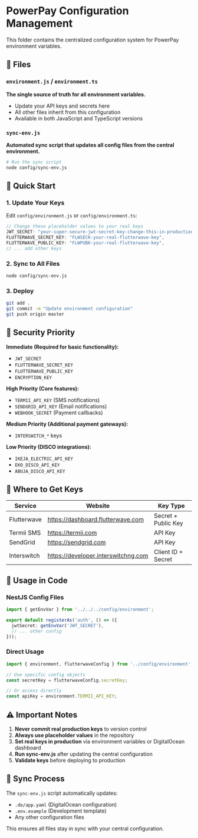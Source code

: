 # PowerPay Configuration Management

This folder contains the centralized configuration system for PowerPay environment variables.

## 📁 Files

### `environment.js` / `environment.ts`
**The single source of truth for all environment variables.**

- Update your API keys and secrets here
- All other files inherit from this configuration
- Available in both JavaScript and TypeScript versions

### `sync-env.js`
**Automated sync script that updates all config files from the central environment.**

```bash
# Run the sync script
node config/sync-env.js
```

## 🚀 Quick Start

### 1. Update Your Keys
Edit `config/environment.js` or `config/environment.ts`:

```javascript
// Change these placeholder values to your real keys
JWT_SECRET: "your-super-secure-jwt-secret-key-change-this-in-production",
FLUTTERWAVE_SECRET_KEY: "FLWSECK-your-real-flutterwave-key",
FLUTTERWAVE_PUBLIC_KEY: "FLWPUBK-your-real-flutterwave-key",
// ... add other keys
```

### 2. Sync to All Files
```bash
node config/sync-env.js
```

### 3. Deploy
```bash
git add .
git commit -m "Update environment configuration"
git push origin master
```

## 🔐 Security Priority

**Immediate (Required for basic functionality):**
- `JWT_SECRET`
- `FLUTTERWAVE_SECRET_KEY`
- `FLUTTERWAVE_PUBLIC_KEY`
- `ENCRYPTION_KEY`

**High Priority (Core features):**
- `TERMII_API_KEY` (SMS notifications)
- `SENDGRID_API_KEY` (Email notifications)
- `WEBHOOK_SECRET` (Payment callbacks)

**Medium Priority (Additional payment gateways):**
- `INTERSWITCH_*` keys

**Low Priority (DISCO integrations):**
- `IKEJA_ELECTRIC_API_KEY`
- `EKO_DISCO_API_KEY`
- `ABUJA_DISCO_API_KEY`

## 🎯 Where to Get Keys

| Service | Website | Key Type |
|---------|---------|----------|
| Flutterwave | https://dashboard.flutterwave.com | Secret + Public Key |
| Termii SMS | https://termii.com | API Key |
| SendGrid | https://sendgrid.com | API Key |
| Interswitch | https://developer.interswitchng.com | Client ID + Secret |

## 🔧 Usage in Code

### NestJS Config Files
```typescript
import { getEnvVar } from '../../../config/environment';

export default registerAs('auth', () => ({
  jwtSecret: getEnvVar('JWT_SECRET'),
  // ... other config
}));
```

### Direct Usage
```typescript
import { environment, flutterwaveConfig } from '../config/environment';

// Use specific config objects
const secretKey = flutterwaveConfig.secretKey;

// Or access directly
const apiKey = environment.TERMII_API_KEY;
```

## ⚠️ Important Notes

1. **Never commit real production keys** to version control
2. **Always use placeholder values** in the repository
3. **Set real keys in production** via environment variables or DigitalOcean dashboard
4. **Run sync-env.js** after updating the central configuration
5. **Validate keys** before deploying to production

## 🔄 Sync Process

The `sync-env.js` script automatically updates:
- `.do/app.yaml` (DigitalOcean configuration)
- `.env.example` (Development template)
- Any other configuration files

This ensures all files stay in sync with your central configuration.